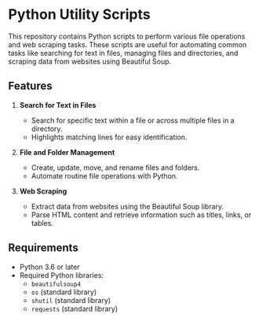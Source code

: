 # Python Utility Scripts  

This repository contains Python scripts to perform various file operations and web scraping tasks. These scripts are useful for automating common tasks like searching for text in files, managing files and directories, and scraping data from websites using Beautiful Soup.

## Features  

1. **Search for Text in Files**  
   - Search for specific text within a file or across multiple files in a directory.  
   - Highlights matching lines for easy identification.

2. **File and Folder Management**  
   - Create, update, move, and rename files and folders.  
   - Automate routine file operations with Python.

3. **Web Scraping**  
   - Extract data from websites using the Beautiful Soup library.  
   - Parse HTML content and retrieve information such as titles, links, or tables.

## Requirements  

- Python 3.6 or later  
- Required Python libraries:  
  - `beautifulsoup4`  
  - `os` (standard library)  
  - `shutil` (standard library)  
  - `requests` (standard library)  
